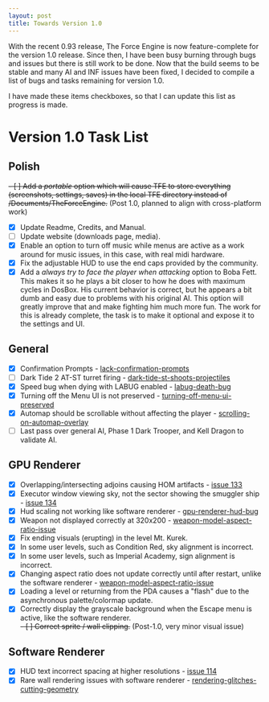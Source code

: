 ```yaml
---
layout: post
title: Towards Version 1.0
---
```

With the recent 0.93 release, The Force Engine is now feature-complete for the version 1.0 release. Since then, I have been busy burning through bugs and issues but there is still work to be done. Now that the build seems to be stable and many AI and INF issues have been fixed, I decided to compile a list of bugs and tasks remaining for version 1.0.

I have made these items checkboxes, so that I can update this list as progress is made.

# Version 1.0 Task List

## Polish
~~- [ ] Add a *portable* option which will cause TFE to store everything (screenshots, settings, saves) in the local TFE directory instead of /Documents/TheForceEngine.~~ (Post 1.0, planned to align with cross-platform work)
- [x] Update Readme, Credits, and Manual.
- [ ] Update website (downloads page, media).
- [x] Enable an option to turn off music while menus are active as a work around for music issues, in this case, with real midi hardware.
- [x] Fix the adjustable HUD to use the end caps provided by the community.
- [x] Add a *always try to face the player when attacking* option to Boba Fett. This makes it so he plays a bit closer to how he does with maximum cycles in DosBox. His current behavior is correct, but he appears a bit dumb and easy due to problems with his original AI. This option will greatly improve that and make fighting him much more fun. The work for this is already complete, the task is to make it optional and expose it to the settings and UI.

## General
- [x]  Confirmation Prompts - <a href="https://the-force-engine.freeforums.net/thread/126/lack-confirmation-prompts">lack-confirmation-prompts</a>
- [ ]  Dark Tide 2 AT-ST turret firing - <a href="https://the-force-engine.freeforums.net/thread/153/dark-tide-st-shoots-projectiles">dark-tide-st-shoots-projectiles</a>
- [x]  Speed bug when dying with LABUG enabled - <a href="https://the-force-engine.freeforums.net/thread/79/labug-death-bug">labug-death-bug</a>
- [x]  Turning off the Menu UI is not preserved - <a href="https://the-force-engine.freeforums.net/thread/77/turning-off-menu-ui-preserved">turning-off-menu-ui-preserved</a>
- [x]  Automap should be scrollable without affecting the player - <a href="https://the-force-engine.freeforums.net/thread/127/scrolling-on-automap-overlay">scrolling-on-automap-overlay</a>
- [ ]  Last pass over general AI, Phase 1 Dark Trooper, and Kell Dragon to validate AI.

## GPU Renderer
- [x]  Overlapping/intersecting adjoins causing HOM artifacts - <a href="https://github.com/luciusDXL/TheForceEngine/issues/133">issue 133</a>
- [x]  Executor window viewing sky, not the sector showing the smuggler ship - <a href="https://github.com/luciusDXL/TheForceEngine/issues/134">issue 134</a>
- [x]  Hud scaling not working like software renderer - <a href="https://the-force-engine.freeforums.net/thread/152/gpu-renderer-hud-bug">gpu-renderer-hud-bug</a>
- [x]  Weapon not displayed correctly at 320x200 - <a href="https://the-force-engine.freeforums.net/thread/138/weapon-model-aspect-ratio-issue">weapon-model-aspect-ratio-issue</a>
- [x]  Fix ending visuals (erupting) in the level Mt. Kurek.
- [x]  In some user levels, such as Condition Red, sky alignment is incorrect.
- [x]  In some user levels, such as Imperial Academy, sign alignment is incorrect.
- [x]  Changing aspect ratio does not update correctly until after restart, unlike the software renderer - <a href="https://the-force-engine.freeforums.net/thread/138/weapon-model-aspect-ratio-issue">weapon-model-aspect-ratio-issue</a>
- [x]  Loading a level or returning from the PDA causes a "flash" due to the asynchronous palette/colormap update.
- [x]  Correctly display the grayscale background when the Escape menu is active, like the software renderer.<br>
~~- [ ]  Correct sprite / wall clipping.~~ (Post-1.0, very minor visual issue)

## Software Renderer
- [x] HUD text incorrect spacing at higher resolutions - <a href="https://github.com/luciusDXL/TheForceEngine/issues/114">issue 114</a>
- [x] Rare wall rendering issues with software renderer - <a href="https://the-force-engine.freeforums.net/thread/135/rendering-glitches-cutting-geometry">rendering-glitches-cutting-geometry</a>
